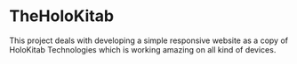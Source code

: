# TheHoloKitab
This project deals with developing a simple responsive website as a copy of HoloKitab Technologies which is working amazing on all kind of devices.
